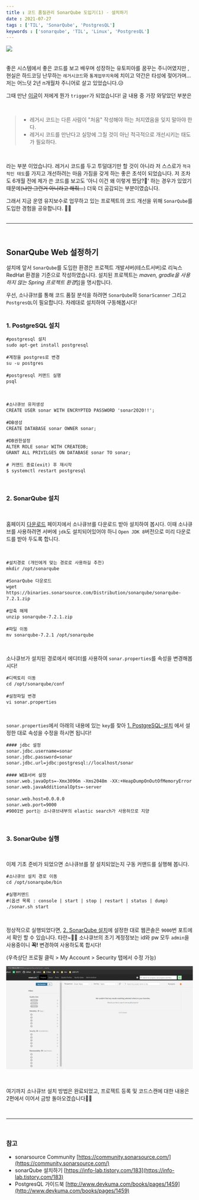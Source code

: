 ```yaml
---
title : 코드 품질관리 SonarQube 도입기(1) - 설치하기
date : 2021-07-27
tags : ['TIL', 'SonarQube', 'PostgresQL']
keywords : ['sonarqube', 'TIL', 'Linux', 'PostgresQL']
---
```


![](https://media.vlpt.us/images/3rd-big/post/6304e3ad-127b-4392-8a0b-da0c942bb556/sonarqube-logo@2x.png)
<br/><br/>

좋은 시스템에서 좋은 코드를 보고 배우며 성장하는 유토피아를 꿈꾸는 주니어였지만 , 현실은 하드코딩 난무하는 `레거시코드`와 `통계업무지옥`에 치이고 약간은 타성에 젖어가며... 저는 어느덧 2년 n개월차 주니어로 살고 있었습니다.😥
<br/>

그때 만난 [이글](https://sogoagain.github.io/2020/03/08/%EB%A0%88%EA%B1%B0%EC%8B%9C-%EC%BD%94%EB%93%9C%EB%A5%BC-%EC%A0%90%EC%A7%84%EC%A0%81%EC%9C%BC%EB%A1%9C-%EA%B0%9C%EC%84%A0%ED%95%9C-%EA%B2%BD%ED%97%98/)이 저에게 뭔가 `trigger`가 되었습니다! 글 내용 중 가장 와닿았던 부분은 

<br/>

> * 레거시 코드는 다른 사람이 "처음" 작성해야 하는 처지였음을 잊지 말아야 한다. 
> * 레거시 코드를 만난다고 실망에 그칠 것이 아닌 적극적으로 개선시키는 태도가 필요하다.

<br/>

라는 부분 이었습니다. 레거시 코드를 두고 투덜대기만 할 것이 아니라 저 스스로가 `적극적인 태도`를 가지고 개선하려는 마음 가짐을 갖게 하는 좋은 초석이 되었습니다. 저 조차도 6개월 전에 제가 쓴 코드를 보고도 '아니 이건 왜 이렇게 짰담?🤔' 하는 경우가 있었기 때문에(~~나만 그런거 아니라고 해줘...~~) 더욱 더 공감되는 부분이였습니다.
<br/>

그래서 지금 운영 유지보수로 업무하고 있는 프로젝트의 코드 개선을 위해 `SonarQube`를 도입한 경험을 공유합니다. 🕺💃
<br/><br/>

---
<br/>

## SonarQube Web 설정하기 

설치에 앞서 `SonarQube`를 도입한 환경은 프로젝트 개발서버(테스트서버)로 리눅스 RedHat 환경을 기준으로 작성하였습니다. 설치된 프로젝트는 *maven, gradle을 사용하지 않는 Spring 프로젝트 환경*임을 명시합니다.


우선, 소나큐브를 통해 코드 품질 분석을 하려면 `SonarQube`와 `SonarScanner` 그리고 `PostgresQL`이 필요합니다. 차례대로 설치하여 구동해봅시다!
<br/><br/>

### 1. PostgreSQL 설치

```shell
#postgresql 설치 
sudo apt-get install postgresql

#계정을 postgres로 변경 
su -u postgres

#postgresql 커맨드 실행
psql 
```
<br/>

```shell
#소나큐브 유저생성
CREATE USER sonar WITH ENCRYPTED PASSWORD 'sonar2020!!';

#DB생성
CREATE DATABASE sonar OWNER sonar;

#DB권한설정
ALTER ROLE sonar WITH CREATEDB;
GRANT ALL PRIVILGES ON DATABASE sonar TO sonar;

# 커맨드 종료(exit) 후 재시작
$ systemctl restart postgresql
```
<br/>

### 2. SonarQube 설치 
<br/>

홈페이지 [다운로드](https://www.sonarqube.org/downloads/) 페이지에서 소나큐브를 다운로드 받아 설치하여 봅시다. 이때 소나큐브를 사용하려면 서버에 `jdk`도 설치되어있어야 하니 `Open JDK 8`버전으로 미리 다운로드를 받아 두도록 합니다.

<br/>

```shell
#설치경로 (개인에게 맞는 경로로 사용하길 추천)
mkdir /opt/sonarqube

#SonarQube 다운로드
wget https://binaries.sonarsource.com/Distribution/sonarqube/sonarqube-7.2.1.zip

#압축 해제 
unzip sonarqube-7.2.1.zip

#파일 이동
mv sonarqube-7.2.1 /opt/sonarqube
```
<br/>

소나큐브가 설치된 경로에서 에디터를 사용하여 `sonar.properties`를 속성을 변경해봅시다!

```shell
#디렉토리 이동 
cd /opt/sonarqube/conf

#설정파일 변경 
vi sonar.properties
```
<br/>

`sonar.properties`에서 아래의 내용에 있는 `key`를 찾아 [1. PostgreSQL-설치](#1.-PostgreSQL-설치) 에서 설정한 대로 속성을 수정을 하시면 됩니다!
```
#### jdbc 설정
sonar.jdbc.username=sonar
sonar.jdbc.password=sonar
sonar.jdbc.url=jdbc:postgresql://localhost/sonar

#### WEB서버 설정
sonar.web.javaOpts=-Xmx3096m -Xms2048m -XX:+HeapDumpOnOutOfMemoryError
sonar.web.javaAdditionalOpts=-server

sonar.web.host=0.0.0.0
sonar.web.port=9000
#9001번 port는 소나큐브내부의 elastic search가 사용하므로 지양
```
<br/>

### 3. SonarQube 실행
<br/>

이제 기초 준비가 되었으면 소나큐브를 잘 설치되었는지 구동 커맨드를 실행해 봅니다.

```shell
#소나큐브 설치 경로 이동 
cd /opt/sonarqube/bin

#실행커맨드 
#(옵션 목록 : console | start | stop | restart | status | dump)
./sonar.sh start
```
<br/>

정상적으로 실행되었다면, [2. SonarQube 설치](#2.-SonarQube-설치)에 설정한 대로 웹콘솔은 `9000`번 포트에서 확인 할 수 있습니다. 타란~🙆‍♀️ 소나큐브의 초기 계정정보는 id와 pw 모두 `admin`을 사용중이니 **꼭!**  변경하여 사용하도록 합시다! 

(우측상단 프로필 클릭 > My Account > Security 탭에서 수정 가능)

![sonar-console04.png](sonar-console04.PNG)

<br/>

여기까지 소나큐브 설치 방법은 완료되었고, 프로젝트 등록 및 코드스캔에 대한 내용은 2편에서 이어서 금방 돌아오겠습니다💁‍♀️

<br/>

---
<br/>

### 참고

- sonarsource Community [https://community.sonarsource.com/](https://community.sonarsource.com/)
- sonarQube 설치하기 [https://info-lab.tistory.com/183](https://info-lab.tistory.com/183)
- PostgresQL 가이드북 [http://www.devkuma.com/books/pages/1459](http://www.devkuma.com/books/pages/1459)